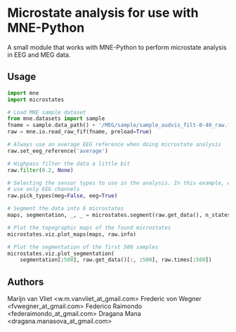 # Microstate analysis for use with MNE-Python

A small module that works with MNE-Python to perform microstate analysis in EEG
and MEG data.

## Usage

```python
import mne
import microstates

# Load MNE sample dataset
from mne.datasets import sample
fname = sample.data_path() + '/MEG/sample/sample_audvis_filt-0-40_raw.fif'
raw = mne.io.read_raw_fif(fname, preload=True)

# Always use an average EEG reference when doing microstate analysis
raw.set_eeg_reference('average')

# Highpass filter the data a little bit
raw.filter(0.2, None)

# Selecting the sensor types to use in the analysis. In this example, we
# use only EEG channels
raw.pick_types(meg=False, eeg=True)

# Segment the data into 6 microstates
maps, segmentation, _, _ = microstates.segment(raw.get_data(), n_states=6)

# Plot the topographic maps of the found microstates
microstates.viz.plot_maps(maps, raw.info)

# Plot the segmentation of the first 500 samples
microstates.viz.plot_segmentation(
    segmentation[:500], raw.get_data()[:, :500], raw.times[:500])
```

## Authors
Marijn van Vliet <w.m.vanvliet_at_gmail.com>
Frederic von Wegner <fvwegner_at_gmail.com>
Federico Raimondo <federaimondo_at_gmail.com>
Dragana Mana <dragana.manasova_at_gmail.com>